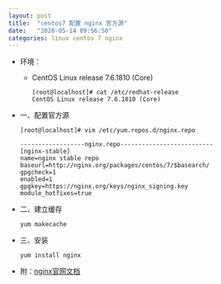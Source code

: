 ```yaml
---
layout: post
title:  "centos7 配置 nginx 官方源"
date:   "2020-05-14 09:56:50"
categories: linux centos 7 nginx 
---
```


- 环境：
  - CentOS Linux release 7.6.1810 (Core)

    ```shell
	[root@localhost]# cat /etc/redhat-release
	CentOS Linux release 7.6.1810 (Core)
	```


- 一、配置官方源  

  ``` shell
  [root@localhost]# vim /etc/yum.repos.d/nginx.repo
  
  ------------------nginx.repo--------------------------  
  [nginx-stable]
  name=nginx stable repo
  baseurl=http://nginx.org/packages/centos/7/$basearch/
  gpgcheck=1
  enabled=1
  gpgkey=https://nginx.org/keys/nginx_signing.key
  module_hotfixes=true
  ```

- 二、建立缓存

  ``` shell
  yum makecache
  ```
   
- 三、安装

  ``` shell
  yum install nginx
  ```


- 附：[nginx官网文档](https://nginx.org/en/linux_packages.html)